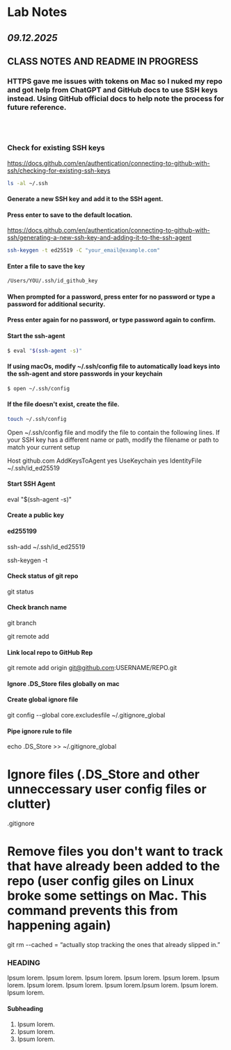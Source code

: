 
# Lab Notes
## <i>09.12.2025</i>

## CLASS NOTES AND README IN PROGRESS
### HTTPS gave me issues with tokens on Mac so I nuked my repo and got help from ChatGPT and GitHub docs to use SSH keys instead. Using GitHub official docs to help note the process for future reference.
<br>
<br>

### Check for existing SSH keys
https://docs.github.com/en/authentication/connecting-to-github-with-ssh/checking-for-existing-ssh-keys

```sh
ls -al ~/.ssh
```


#### Generate a new SSH key and add it to the SSH agent.
#### Press enter to save to the default location.
https://docs.github.com/en/authentication/connecting-to-github-with-ssh/generating-a-new-ssh-key-and-adding-it-to-the-ssh-agent

```sh
ssh-keygen -t ed25519 -C "your_email@example.com"
```


#### Enter a file to save the key

```sh
/Users/YOU/.ssh/id_github_key
```

#### When prompted for a password, press enter for no password or type a password for additional security.
#### Press enter again for no password, or type password again to confirm.

#### Start the ssh-agent
```sh
$ eval "$(ssh-agent -s)"
```



#### If using macOs, modify ~/.ssh/config file to automatically load keys into the ssh-agent and store passwords in your keychain

```sh
$ open ~/.ssh/config
```


#### If the file doesn't exist, create the file.
```sh
touch ~/.ssh/config
```


Open ~/.ssh/config file and modify the file to contain the following lines. If your SSH key has a different name or path, modify the filename or path to match your current setup

Host github.com
  AddKeysToAgent yes
  UseKeychain yes
  IdentityFile ~/.ssh/id_ed25519

#### Start SSH Agent
eval "$(ssh-agent -s)"

#### Create a public key
#### ed255199
ssh-add ~/.ssh/id_ed25519

ssh-keygen -t 

#### Check status of git repo
git status

#### Check branch name
git branch

git remote add


#### Link local repo to GitHub Rep
git remote add origin git@github.com:USERNAME/REPO.git

#### Ignore .DS_Store files globally on mac
#### Create global ignore file
git config --global core.excludesfile ~/.gitignore_global

#### Pipe ignore rule to file
echo .DS_Store >> ~/.gitignore_global

# Ignore files (.DS_Store and other unneccessary user config files or clutter)
.gitignore

# Remove files you don't want to track that have already been added to the repo (user config giles on Linux broke some settings on Mac. This command prevents this from happening again)
git rm --cached = “actually stop tracking the ones that already slipped in.”

### HEADING
Ipsum lorem. Ipsum lorem. Ipsum lorem. Ipsum lorem. Ipsum lorem. Ipsum lorem.
Ipsum lorem. Ipsum lorem. Ipsum lorem.Ipsum lorem. Ipsum lorem. Ipsum lorem.

#### Subheading
1. Ipsum lorem.
2. Ipsum lorem.
3. Ipsum lorem.